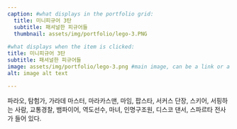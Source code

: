 ```yaml
---
caption: #what displays in the portfolio grid:
  title: 미니피규어 3탄
  subtitle: 패셔널한 피규어들
  thumbnail: assets/img/portfolio/lego-3.PNG
  
#what displays when the item is clicked:
title: 미니피규어 3탄
subtitle: 패셔널한 피규어들
image: assets/img/portfolio/lego-3.png #main image, can be a link or a file in assets/img/portfolio
alt: image alt text

---
```

파라오, 탐험가, 가라데 마스터, 마라카스맨, 마임, 팝스타, 서커스 단장, 스키어, 서핑하는 사람, 교통경찰, 뱀파이어, 역도선수, 마녀, 인명구조원, 디스코 댄서, 스파르타 전사가 들어 있다.
